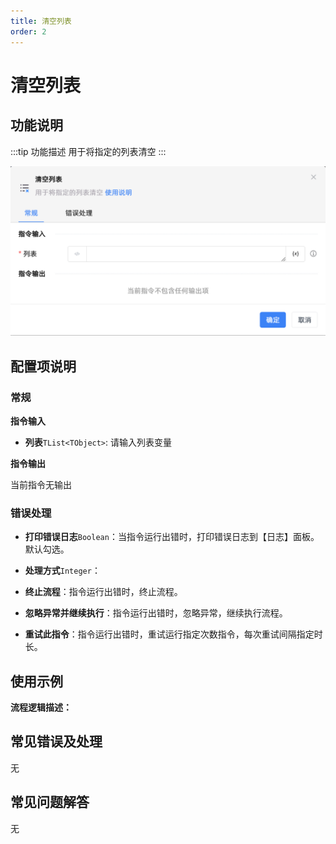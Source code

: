 ```yaml
---
title: 清空列表
order: 2
---
```


# 清空列表

## 功能说明

:::tip 功能描述
用于将指定的列表清空
:::

![清空列表](../../../assets/清空列表_command.png)

## 配置项说明

### 常规

**指令输入**

- **列表**`TList<TObject>`: 请输入列表变量


**指令输出**

当前指令无输出

### 错误处理

- **打印错误日志**`Boolean`：当指令运行出错时，打印错误日志到【日志】面板。默认勾选。

- **处理方式**`Integer`：

 - **终止流程**：指令运行出错时，终止流程。

 - **忽略异常并继续执行**：指令运行出错时，忽略异常，继续执行流程。

 - **重试此指令**：指令运行出错时，重试运行指定次数指令，每次重试间隔指定时长。

## 使用示例

**流程逻辑描述：** 

## 常见错误及处理

无

## 常见问题解答

无

